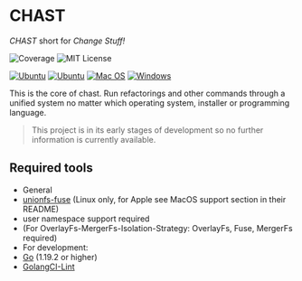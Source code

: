# CHAST

*CHAST* short for *Change Stuff!*

[//]: # ([![CI]&#40;https://github.com/tj-actions/coverage-badge-go/workflows/CI/badge.svg&#41;]&#40;https://github.com/chast-io/chast-core/actions&#41;)
![Coverage](https://img.shields.io/badge/Coverage-TODO-brightgreen)
![MIT License](https://img.shields.io/badge/license-MIT-blue.svg)

[![Ubuntu](https://img.shields.io/badge/Ubuntu%20(Tested)-E95420?logo=ubuntu\&logoColor=white)](https://docs.github.com/en/actions/reference/workflow-syntax-for-github-actions#jobsjob_idruns-on)
[![Ubuntu](https://img.shields.io/badge/Other%20Linux%20(Untested)-white?logo=linux\&logoColor=black)](https://docs.github.com/en/actions/reference/workflow-syntax-for-github-actions#jobsjob_idruns-on)
[![Mac OS](https://img.shields.io/badge/macOS%20(Planned)-000000?logo=apple\&logoColor=F0F0F0)](https://docs.github.com/en/actions/reference/workflow-syntax-for-github-actions#jobsjob_idruns-on)
[![Windows](https://img.shields.io/badge/Windows%20(Planned)-0078D6?logo=windows\&logoColor=white)](https://docs.github.com/en/actions/reference/workflow-syntax-for-github-actions#jobsjob_idruns-on)

This is the core of chast.
Run refactorings and other commands through a unified system no matter which operating system, installer or programming
language.

> This project is in its early stages of development so no further information is currently available.

## Required tools

-  General
  - [unionfs-fuse](https://github.com/rpodgorny/unionfs-fuse) (Linux only, for Apple see MacOS support section in their README)
  - user namespace support required
  - (For OverlayFs-MergerFs-Isolation-Strategy: OverlayFs, Fuse, MergerFs required)
-  For development:
  - [Go](https://golang.org/doc/install) (1.19.2 or higher)
  - [GolangCI-Lint](https://golangci-lint.run/usage/install/)
